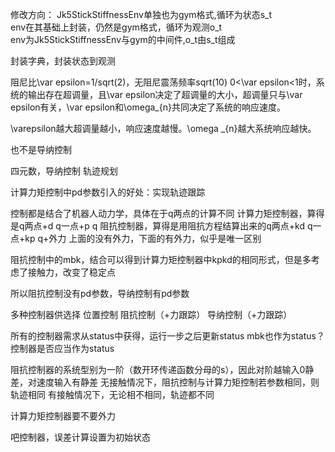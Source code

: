 修改方向：
Jk5StickStiffnessEnv单独也为gym格式,循环为状态s_t  
env在其基础上封装，仍然是gym格式，循环为观测o_t  
env为Jk5StickStiffnessEnv与gym的中间件,o_t由s_t组成

封装字典，封装状态到观测

阻尼比\var epsilon=1/sqrt(2)，无阻尼震荡频率sqrt(10)
0<\var epsilon<1时，系统的输出存在超调量，且\var epsilon决定了超调量的大小，超调量只与\var epsilon有关，\var epsilon和\omega_{n}共同决定了系统的响应速度。

\varepsilon越大超调量越小，响应速度越慢。\omega _{n}越大系统响应越快。

也不是导纳控制

四元数，导纳控制
轨迹规划

计算力矩控制中pd参数引入的好处：实现轨迹跟踪

控制都是结合了机器人动力学，具体在于q两点的计算不同
计算力矩控制器，算得是q两点+d q一点+p q
阻抗控制器，算得是用阻抗方程结算出来的q两点+kd q一点+kp q+外力
上面的没有外力，下面的有外力，似乎是唯一区别

阻抗控制中的mbk，结合可以得到计算力矩控制器中kpkd的相同形式，但是多考虑了接触力，改变了稳定点

所以阻抗控制没有pd参数，导纳控制有pd参数

多种控制器供选择
位置控制
阻抗控制（+力跟踪）
导纳控制（+力跟踪）


所有的控制器需求从status中获得，运行一步之后更新status
mbk也作为status？控制器是否应当作为status

阻抗控制器的系统型别为一阶（数开环传递函数分母的s），因此对阶越输入0静差，对速度输入有静差
无接触情况下，阻抗控制与计算力矩控制若参数相同，则轨迹相同
有接触情况下，无论相不相同，轨迹都不同

计算力矩控制器要不要外力

吧控制器，误差计算设置为初始状态